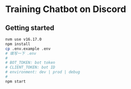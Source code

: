 # Training Chatbot on Discord

## Getting started

```sh
nvm use v16.17.0
npm install 
cp .env.example .env
# 填写一下 .env
#
# BOT_TOKEN: bot token
# CLIENT_TOKEN: bot ID
# environment: dev | prod | debug
#
npm start
```
